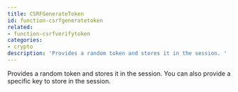 ```yaml
---
title: CSRFGenerateToken
id: function-csrfgeneratetoken
related:
- function-csrfverifytoken
categories:
- crypto
description: 'Provides a random token and stores it in the session. '
---
```


Provides a random token and stores it in the session. You can also provide a specific key to store in the session.
